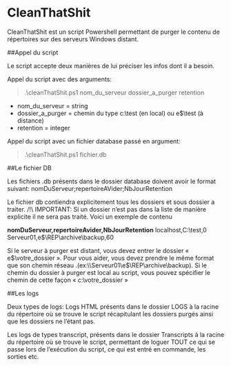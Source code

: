 # CleanThatShit

CleanThatShit est un script Powershell permettant de purger le contenu de répertoires sur des serveurs Windows distant.

##Appel du script

Le script accepte deux manières de lui préciser les infos dont il a besoin.

Appel du script avec des arguments:

<blockquote>
.\cleanThatShit.ps1 nom_du_serveur dossier_a_purger retention
 </blockquote>

* nom_du_serveur = string
* dossier_a_purger = chemin du type c:\test (en local) ou e$\test (à distance)
* retention = integer

Appel du script avec un fichier database passé en argument:

<blockquote>
.\cleanThatShit.ps1 fichier.db
 </blockquote>

##Le fichier DB

Les fichiers .db présents dans le dossier database doivent avoir le format suivant:
nomDuServeur;repertoireAVider;NbJourRetention

Le fichier db contiendra explicitement tous les dossiers et sous dossier a traiter.
/!\ IMPORTANT: Si un dossier n’est pas dans la liste de manière explicite il ne sera pas traité.
Voici un exemple de contenu


**nomDuServeur,repertoireAvider,NbJourRetention**
localhost,C:\test,0
Serveur01,e$\REP\archive\backup,60


Si le serveur à purger est distant, vous devez entrer le dossier « e$\votre_dossier ».
Pour vous aider, vous devez prendre le même format que son chemin réseau .(ex:\\Serveur01\e$\REP\archive\backup).
Si le chemin du dossier à purger est local au script, vous pouvez spécifier le chemin de cette façon « c:\votre_dossier »

##Les logs

Deux types de logs: Logs HTML présents dans le dossier LOGS à la racine du répertoire où se trouve le script récapitulant les dossiers purgés ainsi que les dossiers ne l’étant pas.

Les logs de types transcript, présents dans le dossier Transcripts à la racine du répertoire où se trouve le script, permettant de loguer TOUT ce qui se passe lors de l’exécution du script, ce qui est entré en commande, les sorties etc.
